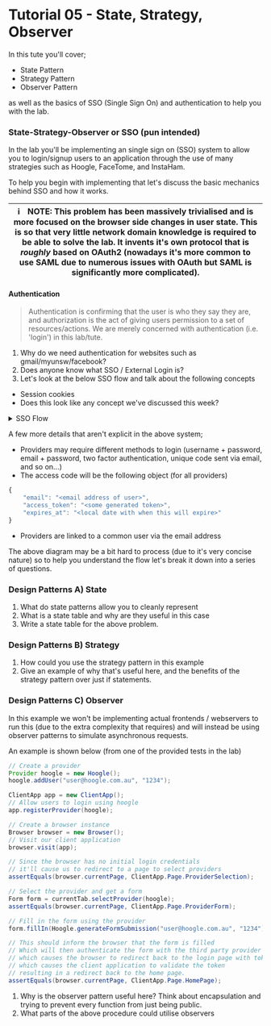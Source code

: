 # Tutorial 05 - State, Strategy, Observer

In this tute you'll cover;
- State Pattern
- Strategy Pattern
- Observer Pattern

as well as the basics of SSO (Single Sign On) and authentication to help you with the lab.

### State-Strategy-Observer or SSO (pun intended)

In the lab you'll be implementing an single sign on (SSO) system to allow you to login/signup users to an application through the use of many strategies such as Hoogle, FaceTome, and InstaHam.

To help you begin with implementing that let's discuss the basic mechanics behind SSO and how it works.

| :information_source:  NOTE: This problem has been massively trivialised and is more focused on the browser side changes in user state.  This is so that very little network domain knowledge is required to be able to solve the lab.  It invents it's own protocol that is *roughly* based on OAuth2 (nowadays it's more common to use SAML due to numerous issues with OAuth but SAML is significantly more complicated). |
| --- |

#### Authentication

> Authentication is confirming that the user is who they say they are, and authorization is the act of giving users permission to a set of resources/actions.  We are merely concerned with authentication (i.e. 'login') in this lab/tute.

1. Why do we need authentication for websites such as gmail/myunsw/facebook?
2. Does anyone know what SSO / External Login is?
3. Let's look at the below SSO flow and talk about the following concepts
  - Session cookies
  - Does this look like any concept we've discussed this week?

<details>
    <summary>SSO Flow</summary>

```mermaid
sequenceDiagram
    User->>App: Visit Website
    alt has credentials
    App->>User: Redirect to home page (done)
    else invalid credentials
    App->>User: Redirect to login
    User-->>+Provider: Decide on provider and login
    Provider->>-User: Redirect to application with access token
    User->>+App: Redirect with access token
    App->>+Provider: Validate access token
    Provider->>-App: Access token status
    alt access token valid
    alt user exists under provider
    else user doesn't exist at all
    App->>User: Registration form for user details
    User->>App: Registration details
    App->>App: Create user and link provider
    else user exists but not under provider
    App->>App: Link user to provider
    alt user is locked
    App->>App: Unlock user
    end
    end
    App->>App: Convert access token
    App->>-User: Redirect to home page (done)
    else Acess token invalid
    App->>User: Error page due to invalid login
    end
    end
```

</details>

A few more details that aren't explicit in the above system;
- Providers may require different methods to login (username + password, email + password, two factor authentication, unique code sent via email, and so on...)
- The access code will be the following object (for all providers)

```javascript
{
    "email": "<email address of user>",
    "access_token": "<some generated token>",
    "expires_at": "<local date with when this will expire>"
}
```

- Providers are linked to a common user via the email address

The above diagram may be a bit hard to process (due to it's very concise nature) so to help you understand the flow let's break it down into a series of questions.

### Design Patterns A) State

1. What do state patterns allow you to cleanly represent
2. What is a state table and why are they useful in this case
3. Write a state table for the above problem.

### Design Patterns B) Strategy

1. How could you use the strategy pattern in this example
2. Give an example of why that's useful here, and the benefits of the strategy pattern over just if statements.

### Design Patterns C) Observer

In this example we won't be implementing actual frontends / webservers to run this (due to the extra complexity that requires) and will instead be using observer patterns to simulate asynchronous requests.

An example is shown below (from one of the provided tests in the lab)

```java
// Create a provider
Provider hoogle = new Hoogle();
hoogle.addUser("user@hoogle.com.au", "1234");

ClientApp app = new ClientApp();
// Allow users to login using hoogle
app.registerProvider(hoogle);

// Create a browser instance
Browser browser = new Browser();
// Visit our client application
browser.visit(app);

// Since the browser has no initial login credentials
// it'll cause us to redirect to a page to select providers
assertEquals(browser.currentPage, ClientApp.Page.ProviderSelection);

// Select the provider and get a form
Form form = currentTab.selectProvider(hoogle);
assertEquals(browser.currentPage, ClientApp.Page.ProviderForm);

// Fill in the form using the provider
form.fillIn(Hoogle.generateFormSubmission("user@hoogle.com.au", "1234"));

// This should inform the browser that the form is filled
// Which will then authenticate the form with the third party provider
// which causes the browser to redirect back to the login page with token
// which causes the client application to validate the token
// resulting in a redirect back to the home page.
assertEquals(browser.currentPage, ClientApp.Page.HomePage);
```

1. Why is the observer pattern useful here?  Think about encapsulation and trying to prevent every function from just being public.
2. What parts of the above procedure could utilise observers
